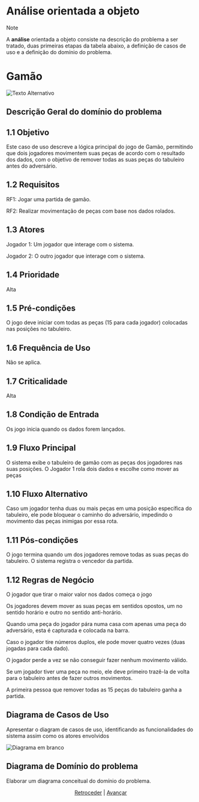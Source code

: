 # Análise orientada a objeto
> [!NOTE]
> <p>A <strong>análise</strong> orientada a objeto consiste na descrição do problema a ser tratado, duas primeiras etapas da tabela abaixo, a definição de casos de uso e a definição do domínio do problema.</p>

# Gamão

![Texto Alternativo](https://bkgm.com/rules/rulfig1.gif)
## Descrição Geral do domínio do problema

## 1.1 Objetivo

Este caso de uso descreve a lógica principal do jogo de Gamão, permitindo que dois jogadores movimentem suas peças de acordo com o resultado dos dados, com o objetivo de remover todas as suas peças do tabuleiro antes do adversário.

## 1.2 Requisitos

RF1: Jogar uma partida de gamão.

RF2: Realizar movimentação de peças com base nos dados rolados.

## 1.3 Atores

 Jogador 1: Um jogador que interage com o sistema.
    
 Jogador 2: O outro jogador que interage com o sistema.

## 1.4 Prioridade

 Alta

## 1.5 Pré-condições

 O jogo deve iniciar com todas as peças (15 para cada jogador) colocadas nas posições no tabuleiro.

## 1.6 Frequência de Uso

 Não se aplica.

## 1.7 Criticalidade

 Alta

## 1.8 Condição de Entrada

 Os jogo inicia quando os dados forem lançados.
    
## 1.9 Fluxo Principal

 O sistema exibe o tabuleiro de gamão com as peças dos jogadores nas suas posições.
 O Jogador 1 rola dois dados e escolhe como mover as peças

## 1.10 Fluxo Alternativo

  Caso um jogador tenha duas ou mais peças em uma posição específica do tabuleiro, ele pode bloquear o caminho do adversário, impedindo o movimento das peças inimigas por essa rota.

## 1.11 Pós-condições

  O jogo termina quando um dos jogadores remove todas as suas peças do tabuleiro.
  O sistema registra o vencedor da partida.

## 1.12 Regras de Negócio

  O jogador que tirar o maior valor nos dados começa o jogo
  
  Os jogadores devem mover as suas peças em sentidos opostos, um no sentido horário e outro no sentido anti-horário.
  
  Quando uma peça do jogador pára numa casa com apenas uma peça do adversário, esta é capturada e colocada na barra.
  
  Caso o jogador tire números duplos, ele pode mover quatro vezes (duas jogadas para cada dado).
  
  O jogador perde a vez se não conseguir fazer nenhum movimento válido. 
  
  Se um jogador tiver uma peça no meio, ele deve primeiro trazê-la de volta para o tabuleiro antes de fazer outros movimentos.
  
  A primeira pessoa que remover todas as 15 peças do tabuleiro ganha a partida.

## Diagrama de Casos de Uso

Apresentar o diagram de casos de uso, identificando as funcionalidades do sistema assim como os atores envolvidos

![Diagrama em branco](https://github.com/user-attachments/assets/41de3d98-998d-4c7f-9e5b-05d97777cf2e)

 
## Diagrama de Domínio do problema

Elaborar um diagrama conceitual do domínio do problema.


<div align="center">

[Retroceder](README.md) | [Avançar](projeto.md)

</div>
